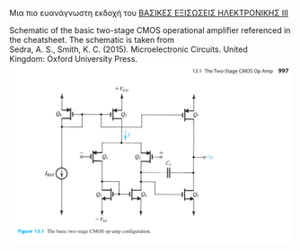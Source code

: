 Μια πιο ευανάγνωστη εκδοχή του [ΒΑΣΙΚΕΣ ΕΞΙΣΩΣΕΙΣ ΗΛΕΚΤΡΟΝΙΚΗΣ ΙΙΙ](https://github.com/kolokythokeftedakia/microelectronics_3_cheatsheet/blob/main/BASIKES_EKSISOSEIS_HLEKTRONIKHS_3-2013.pdf)

Schematic of the basic two-stage CMOS operational amplifier referenced in the cheatsheet. The schematic is taken from Sedra, A. S., Smith, K. C. (2015). Microelectronic Circuits. United Kingdom: Oxford University Press.
![Two-stage CMOS operational amplifier schematic from Sedra, A. S., Smith, K. C. (2015). Microelectronic Circuits. United Kingdom: Oxford University Press.](two_stage_op_amp.png "Two-stage CMOS operational amplifier.")
